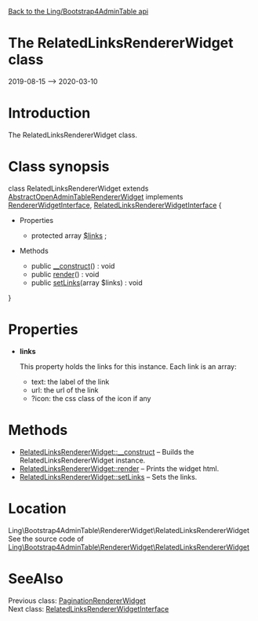 [Back to the Ling/Bootstrap4AdminTable api](https://github.com/lingtalfi/Bootstrap4AdminTable/blob/master/doc/api/Ling/Bootstrap4AdminTable.md)



The RelatedLinksRendererWidget class
================
2019-08-15 --> 2020-03-10






Introduction
============

The RelatedLinksRendererWidget class.



Class synopsis
==============


class <span class="pl-k">RelatedLinksRendererWidget</span> extends [AbstractOpenAdminTableRendererWidget](https://github.com/lingtalfi/Bootstrap4AdminTable/blob/master/doc/api/Ling/Bootstrap4AdminTable/RendererWidget/AbstractOpenAdminTableRendererWidget.md) implements [RendererWidgetInterface](https://github.com/lingtalfi/Bootstrap4AdminTable/blob/master/doc/api/Ling/Bootstrap4AdminTable/RendererWidget/RendererWidgetInterface.md), [RelatedLinksRendererWidgetInterface](https://github.com/lingtalfi/Bootstrap4AdminTable/blob/master/doc/api/Ling/Bootstrap4AdminTable/RendererWidget/RelatedLinksRendererWidgetInterface.md) {

- Properties
    - protected array [$links](#property-links) ;

- Methods
    - public [__construct](https://github.com/lingtalfi/Bootstrap4AdminTable/blob/master/doc/api/Ling/Bootstrap4AdminTable/RendererWidget/RelatedLinksRendererWidget/__construct.md)() : void
    - public [render](https://github.com/lingtalfi/Bootstrap4AdminTable/blob/master/doc/api/Ling/Bootstrap4AdminTable/RendererWidget/RelatedLinksRendererWidget/render.md)() : void
    - public [setLinks](https://github.com/lingtalfi/Bootstrap4AdminTable/blob/master/doc/api/Ling/Bootstrap4AdminTable/RendererWidget/RelatedLinksRendererWidget/setLinks.md)(array $links) : void

}




Properties
=============

- <span id="property-links"><b>links</b></span>

    This property holds the links for this instance.
    Each link is an array:
    - text: the label of the link
    - url: the url of the link
    - ?icon: the css class of the icon if any
    
    



Methods
==============

- [RelatedLinksRendererWidget::__construct](https://github.com/lingtalfi/Bootstrap4AdminTable/blob/master/doc/api/Ling/Bootstrap4AdminTable/RendererWidget/RelatedLinksRendererWidget/__construct.md) &ndash; Builds the RelatedLinksRendererWidget instance.
- [RelatedLinksRendererWidget::render](https://github.com/lingtalfi/Bootstrap4AdminTable/blob/master/doc/api/Ling/Bootstrap4AdminTable/RendererWidget/RelatedLinksRendererWidget/render.md) &ndash; Prints the widget html.
- [RelatedLinksRendererWidget::setLinks](https://github.com/lingtalfi/Bootstrap4AdminTable/blob/master/doc/api/Ling/Bootstrap4AdminTable/RendererWidget/RelatedLinksRendererWidget/setLinks.md) &ndash; Sets the links.





Location
=============
Ling\Bootstrap4AdminTable\RendererWidget\RelatedLinksRendererWidget<br>
See the source code of [Ling\Bootstrap4AdminTable\RendererWidget\RelatedLinksRendererWidget](https://github.com/lingtalfi/Bootstrap4AdminTable/blob/master/RendererWidget/RelatedLinksRendererWidget.php)



SeeAlso
==============
Previous class: [PaginationRendererWidget](https://github.com/lingtalfi/Bootstrap4AdminTable/blob/master/doc/api/Ling/Bootstrap4AdminTable/RendererWidget/PaginationRendererWidget.md)<br>Next class: [RelatedLinksRendererWidgetInterface](https://github.com/lingtalfi/Bootstrap4AdminTable/blob/master/doc/api/Ling/Bootstrap4AdminTable/RendererWidget/RelatedLinksRendererWidgetInterface.md)<br>
